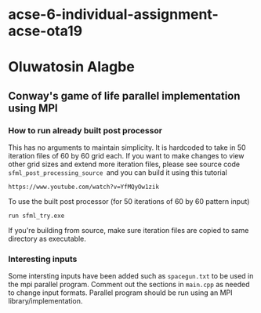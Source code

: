 # acse-6-individual-assignment-acse-ota19
# Oluwatosin Alagbe
## Conway's game of life parallel implementation using MPI

### How to run already built post processor
This has no arguments to maintain simplicity. It is hardcoded to take in 50 iteration files of 60 by 60 grid each. If you want to make changes to view other grid sizes and extend more iteration files, please see source code ```sfml_post_processing_source ```and you can build it using this tutorial
```
https://www.youtube.com/watch?v=YfMQyOw1zik
```
To use the built post processor (for 50 iterations of 60 by 60 pattern input)
```
run sfml_try.exe 
```
If you're building from source, make sure iteration files are copied to same directory as executable.

### Interesting inputs
Some intersting inputs have been added  such as ```spacegun.txt``` to be used in the mpi parallel program.
Comment out the sections in ```main.cpp``` as needed to change input formats.
Parallel program should be run using an MPI library/implementation.

